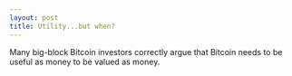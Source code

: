 ```yaml
---
layout: post
title: Utility...but when?
---
```


Many big-block Bitcoin investors correctly argue that Bitcoin needs to be useful as money to be valued as money.

